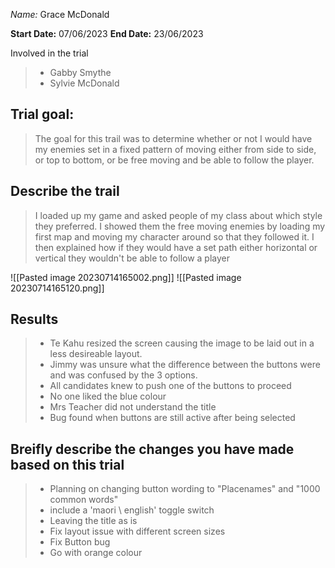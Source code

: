 _Name:_ Grace McDonald

**Start Date:**
07/06/2023
**End Date:**
23/06/2023

Involved in the trial
>- Gabby Smythe
>- Sylvie McDonald

## Trial goal:
>The goal for this trail was to determine whether or not I would have my enemies set in a fixed pattern of moving either from side to side, or top to bottom, or be free moving and be able to follow the player.

## Describe the trail
> I loaded up my game and asked people of my class about which style they preferred. I showed them the free moving enemies by loading my first map and moving my character around so that they followed it. I then explained how if they would have a set path either horizontal or vertical they wouldn't be able to follow a player
> 
![[Pasted image 20230714165002.png]]
![[Pasted image 20230714165120.png]]

## Results
> - Te Kahu resized the screen causing the image to be laid out in a less desireable layout. 
> - Jimmy was unsure what the difference between the buttons were and was confused by the 3 options. 
> - All candidates knew to push one of the buttons to proceed
> - No one liked the blue colour
> - Mrs Teacher did not understand the title
> - Bug found when buttons are still active after being selected

## Breifly describe the changes you have made based on this trial
> - Planning on changing button wording to "Placenames" and "1000 common words"  
> - include a 'maori \ english' toggle switch
> - Leaving the title as is
> - Fix layout issue with different screen sizes
> - Fix Button bug
> - Go with orange colour 